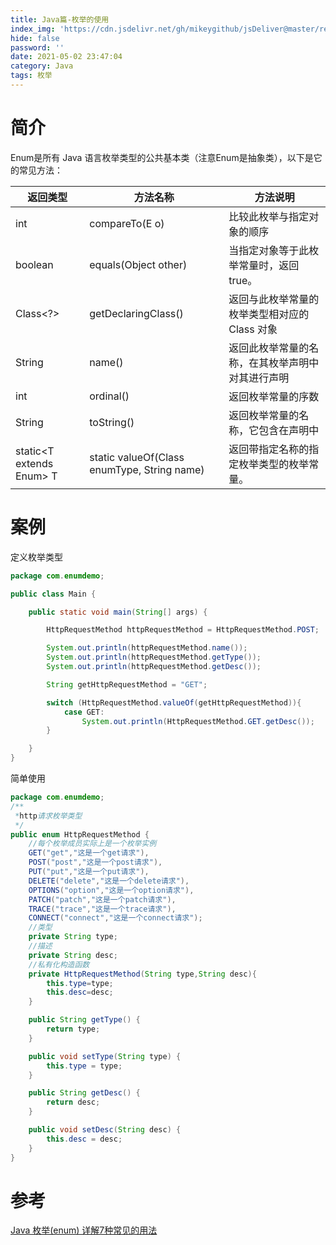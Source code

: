 ```yaml
---
title: Java篇-枚举的使用
index_img: 'https://cdn.jsdelivr.net/gh/mikeygithub/jsDeliver@master/resource/img/javamj.png'
hide: false
password: ''
date: 2021-05-02 23:47:04
category: Java
tags: 枚举
---
```


# 简介

>

Enum是所有 Java 语言枚举类型的公共基本类（注意Enum是抽象类），以下是它的常见方法：

| 返回类型 | 方法名称 | 方法说明 |
| -------- | -------- | -------- |
|int	|compareTo(E o)|	比较此枚举与指定对象的顺序|
|boolean|	equals(Object other)|	当指定对象等于此枚举常量时，返回 true。|
|Class<?>|	getDeclaringClass()	|返回与此枚举常量的枚举类型相对应的 Class 对象|
|String|	name()	|返回此枚举常量的名称，在其枚举声明中对其进行声明|
|int|	ordinal()|	返回枚举常量的序数|（它在枚举声明中的位置，其中初始常量序数为零）|
|String|	toString()	|返回枚举常量的名称，它包含在声明中|
|static<T extends Enum<T>> T	|static valueOf(Class<T> enumType, String name)	|返回带指定名称的指定枚举类型的枚举常量。|


# 案例


定义枚举类型
```java
package com.enumdemo;

public class Main {

    public static void main(String[] args) {

        HttpRequestMethod httpRequestMethod = HttpRequestMethod.POST;

        System.out.println(httpRequestMethod.name());
        System.out.println(httpRequestMethod.getType());
        System.out.println(httpRequestMethod.getDesc());

        String getHttpRequestMethod = "GET";

        switch (HttpRequestMethod.valueOf(getHttpRequestMethod)){
            case GET:
                System.out.println(HttpRequestMethod.GET.getDesc());
        }

    }
}
```

简单使用
```java
package com.enumdemo;
/**
 *http请求枚举类型
 */
public enum HttpRequestMethod {
    //每个枚举成员实际上是一个枚举实例
    GET("get","这是一个get请求"),
    POST("post","这是一个post请求"),
    PUT("put","这是一个put请求"),
    DELETE("delete","这是一个delete请求"),
    OPTIONS("option","这是一个option请求"),
    PATCH("patch","这是一个patch请求"),
    TRACE("trace","这是一个trace请求"),
    CONNECT("connect","这是一个connect请求");
    //类型
    private String type;
    //描述
    private String desc;
    //私有化构造函数
    private HttpRequestMethod(String type,String desc){
        this.type=type;
        this.desc=desc;
    }

    public String getType() {
        return type;
    }

    public void setType(String type) {
        this.type = type;
    }

    public String getDesc() {
        return desc;
    }

    public void setDesc(String desc) {
        this.desc = desc;
    }
}
```

# 参考

[Java 枚举(enum) 详解7种常见的用法](https://blog.csdn.net/qq_39949109/article/details/80432477)